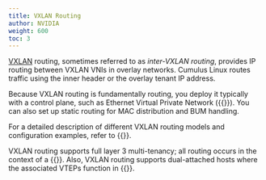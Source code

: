 ```yaml
---
title: VXLAN Routing
author: NVIDIA
weight: 600
toc: 3
---
```

[VXLAN](## "Virtual Extensible LAN") routing, sometimes referred to as *inter-VXLAN routing*, provides IP routing between VXLAN VNIs in overlay networks. Cumulus Linux routes traffic using the inner header or the overlay tenant IP address.

Because VXLAN routing is fundamentally routing, you deploy it typically with a control plane, such as Ethernet Virtual Private Network ({{<link url="Ethernet-Virtual-Private-Network-EVPN" text="EVPN">}}). You can also set up static routing for MAC distribution and BUM handling.

For a detailed description of different VXLAN routing models and configuration examples, refer to {{<link url="Ethernet-Virtual-Private-Network-EVPN" text="EVPN">}}.

VXLAN routing supports full layer 3 multi-tenancy; all routing occurs in the context of a {{<link url="Virtual-Routing-and-Forwarding-VRF" text="VRF">}}. Also, VXLAN routing supports dual-attached hosts where the associated VTEPs function in {{<link url="VXLAN-Active-active-Mode" text="active-active mode">}}.
